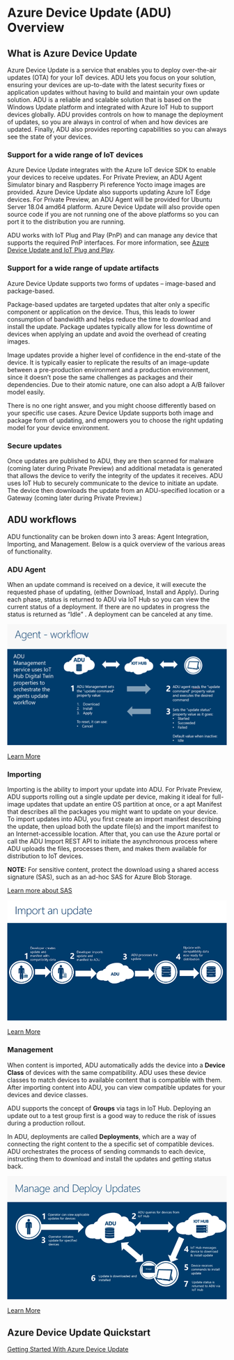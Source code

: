 # Azure Device Update (ADU) Overview

## What is Azure Device Update

Azure Device Update is a service that enables you to deploy over-the-air
updates (OTA) for your IoT devices. ADU lets you focus on your solution,
ensuring your devices are up-to-date with the latest security fixes or
application updates without having to build and maintain your own update
solution. ADU is a reliable and scalable solution that is based on the Windows
Update platform and integrated with Azure IoT Hub to support devices globally.
ADU provides controls on how to manage the deployment of updates, so you are
always in control of when and how devices are updated. Finally, ADU also
provides reporting capabilities so you can always see the state of your devices.

### Support for a wide range of IoT devices

Azure Device Update integrates with the Azure IoT device SDK to enable your
devices to receive updates. For Private Preview, an ADU Agent Simulator binary and Raspberry Pi reference Yocto image images are provided.
Azure Device Update also supports updating Azure IoT Edge devices. For Private
Preview, an ADU Agent will be provided for Ubuntu Server 18.04 amd64
platform. Azure Device Update will also provide open source code if you are not
running one of the above platforms so you can port it to the distribution you
are running.

ADU works with IoT Plug and Play (PnP) and can manage any device that supports
the required PnP interfaces. For more information, see [Azure Device Update and
IoT Plug and Play](how-adu-uses-iot-pnp.md).

### Support for a wide range of update artifacts

Azure Device Update supports two forms of updates – image-based
and package-based.

Package-based updates are targeted updates that alter only a specific component
or application on the device. Thus, this leads to lower consumption of
bandwidth and helps reduce the time to download and install the update. Package
updates typically allow for less downtime of devices when applying an update and
avoid the overhead of creating images.

Image updates provide a higher level of confidence in the end-state
of the device. It is typically easier to replicate the results of an
image-update between a pre-production environment and a production environment,
since it doesn’t pose the same challenges as packages and their dependencies.
Due to their atomic nature, one can also adopt a A/B failover model easily.

There is no one right answer, and you might choose differently based on
your specific use cases. Azure Device Update supports both image and package
form of updating, and empowers you to choose the right updating model
for your device environment.


### Secure updates

Once updates are published to ADU, they are then scanned for malware (coming
later during Private Preview) and additional metadata is generated that allows
the device to verify the integrity of the updates it receives. ADU uses IoT Hub
to securely communicate to the device to initiate an update. The device
then downloads the update from an ADU-specified location or a Gateway (coming
later during Private Preview.)

## ADU workflows

ADU functionality can be broken down into 3 areas: Agent Integration,
Importing, and Management. Below is a quick overview of the various areas of
functionality.

### ADU Agent

When an update command is received on a device, it will execute the requested
phase of updating, (either Download, Install and Apply). During each phase,
status is returned to ADU via IoT Hub so you can view the current status of a
deployment. If there are no updates in progress the status is returned as “Idle”
. A deployment can be canceled at any time.

![Client Agent Workflow](images/client-agent-workflow.png)

[Learn More](agent-reference/agent-overview.md)

### Importing

Importing is the ability to import your update into ADU. For Private Preview,
ADU supports rolling out a single update per device, making it ideal for
full-image updates that update an entire OS partition at once, or a
apt Manifest that describes all the packages you might want to update
on your device. To import updates into ADU, you first create an import manifest 
describing the update, then upload both the update file(s) and the import 
manifest to an Internet-accessible location. After that, you can use the Azure portal or call the ADU Import
REST API to initiate the asynchronous process where ADU uploads the files, processes
them, and makes them available for distribution to IoT devices.

**NOTE:** For sensitive content, protect the download using a shared access
signature (SAS), such as an ad-hoc SAS for Azure Blob Storage.

[Learn more about
SAS](https://docs.microsoft.com/en-us/azure/storage/common/storage-sas-overview)

![Import an Update](images/import-an-update.png)

[Learn More](publish-api-reference/import-api-overview.md)

### Management

When content is imported, ADU automatically adds the device into a **Device
Class** of devices with the same compatibility. ADU uses these device classes to
match devices to available content that is compatible with them. After importing
content into ADU, you can view compatible updates for your devices and device
classes.

ADU supports the concept of **Groups** via tags in IoT Hub. Deploying an update
out to a test group first is a good way to reduce the risk of issues during a
production rollout.

In ADU, deployments are called **Deployments**, which are a way of connecting the
right content to the a specific set of compatible devices. ADU orchestrates the
process of sending commands to each device, instructing them to download and
install the updates and getting status back.

![Manage and Deploy Updates](images/manage-deploy-updates.png)

[Learn More](management-api-reference/management-api-overview.md)

## Azure Device Update Quickstart

[Getting Started With Azure Device Update](quickstarts/overview-quickstart.md)
